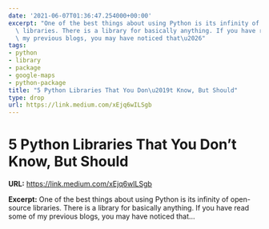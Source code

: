 ```yaml
---
date: '2021-06-07T01:36:47.254000+00:00'
excerpt: "One of the best things about using Python is its infinity of open-source\
  \ libraries. There is a library for basically anything. If you have read some of\
  \ my previous blogs, you may have noticed that\u2026"
tags:
- python
- library
- package
- google-maps
- python-package
title: "5 Python Libraries That You Don\u2019t Know, But Should"
type: drop
url: https://link.medium.com/xEjq6wILSgb
---
```


# 5 Python Libraries That You Don’t Know, But Should

**URL:** https://link.medium.com/xEjq6wILSgb

**Excerpt:** One of the best things about using Python is its infinity of open-source libraries. There is a library for basically anything. If you have read some of my previous blogs, you may have noticed that…
